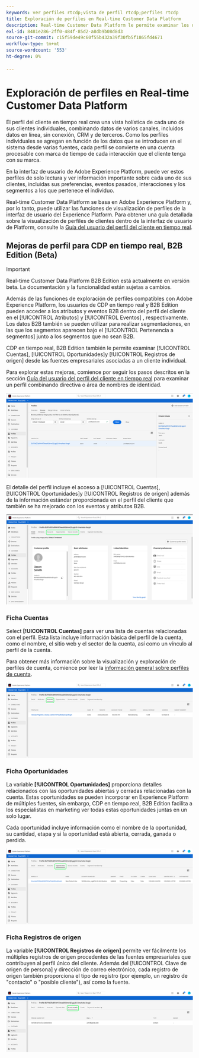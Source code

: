 ```yaml
---
keywords: ver perfiles rtcdp;vista de perfil rtcdp;perfiles rtcdp
title: Exploración de perfiles en Real-time Customer Data Platform
description: Real-time Customer Data Platform le permite examinar los datos del perfil del cliente en tiempo real mediante la interfaz de usuario de Adobe Experience Platform.
exl-id: 8481e286-2ff0-484f-85d2-a8db9b08d8d3
source-git-commit: c15f59de49c60f55b432a39f30fb5f1865fd4671
workflow-type: tm+mt
source-wordcount: '553'
ht-degree: 0%

---
```



# Exploración de perfiles en Real-time Customer Data Platform

El perfil del cliente en tiempo real crea una vista holística de cada uno de sus clientes individuales, combinando datos de varios canales, incluidos datos en línea, sin conexión, CRM y de terceros. Como los perfiles individuales se agregan en función de los datos que se introducen en el sistema desde varias fuentes, cada perfil se convierte en una cuenta procesable con marca de tiempo de cada interacción que el cliente tenga con su marca.

En la interfaz de usuario de Adobe Experience Platform, puede ver estos perfiles de solo lectura y ver información importante sobre cada uno de sus clientes, incluidas sus preferencias, eventos pasados, interacciones y los segmentos a los que pertenece el individuo.

Real-time Customer Data Platform se basa en Adobe Experience Platform y, por lo tanto, puede utilizar las funciones de visualización de perfiles de la interfaz de usuario del Experience Platform. Para obtener una guía detallada sobre la visualización de perfiles de clientes dentro de la interfaz de usuario de Platform, consulte la [Guía del usuario del perfil del cliente en tiempo real](../../profile/ui/user-guide.md).

## Mejoras de perfil para CDP en tiempo real, B2B Edition (Beta)

>[!IMPORTANT]
>
>Real-time Customer Data Platform B2B Edition está actualmente en versión beta. La documentación y la funcionalidad están sujetas a cambios.

Además de las funciones de exploración de perfiles compatibles con Adobe Experience Platform, los usuarios de CDP en tiempo real y B2B Edition pueden acceder a los atributos y eventos B2B dentro del perfil del cliente en el [!UICONTROL Atributos] y [!UICONTROL Eventos] , respectivamente. Los datos B2B también se pueden utilizar para realizar segmentaciones, en las que los segmentos aparecen bajo el [!UICONTROL Pertenencia a segmentos] junto a los segmentos que no sean B2B.

CDP en tiempo real, B2B Edition también le permite examinar [!UICONTROL Cuentas], [!UICONTROL Oportunidades]y [!UICONTROL Registros de origen] desde las fuentes empresariales asociadas a un cliente individual.

Para explorar estas mejoras, comience por seguir los pasos descritos en la sección [Guía del usuario del perfil del cliente en tiempo real](../../profile/ui/user-guide.md) para examinar un perfil combinando directiva o área de nombres de identidad.

![](images/b2b-browse-profile.png)

El detalle del perfil incluye el acceso a [!UICONTROL Cuentas], [!UICONTROL Oportunidades]y [!UICONTROL Registros de origen] además de la información estándar proporcionada en el perfil del cliente que también se ha mejorado con los eventos y atributos B2B.

![](images/b2b-profile-detail.png)

### Ficha Cuentas

Select **[!UICONTROL Cuentas]** para ver una lista de cuentas relacionadas con el perfil. Esta lista incluye información básica del perfil de la cuenta, como el nombre, el sitio web y el sector de la cuenta, así como un vínculo al perfil de la cuenta.

Para obtener más información sobre la visualización y exploración de perfiles de cuenta, comience por leer la [información general sobre perfiles de cuenta](../accounts/account-profile-overview.md).

![](images/b2b-profile-accounts.png)

### Ficha Oportunidades

La variable **[!UICONTROL Oportunidades]** proporciona detalles relacionados con las oportunidades abiertas y cerradas relacionadas con la cuenta. Estas oportunidades se pueden incorporar en Experience Platform de múltiples fuentes, sin embargo, CDP en tiempo real, B2B Edition facilita a los especialistas en marketing ver todas estas oportunidades juntas en un solo lugar.

Cada oportunidad incluye información como el nombre de la oportunidad, su cantidad, etapa y si la oportunidad está abierta, cerrada, ganada o perdida.

![](images/b2b-profile-opportunities.png)

### Ficha Registros de origen

La variable **[!UICONTROL Registros de origen]** permite ver fácilmente los múltiples registros de origen procedentes de las fuentes empresariales que contribuyen al perfil único del cliente. Además del [!UICONTROL Clave de origen de persona] y dirección de correo electrónico, cada registro de origen también proporciona el tipo de registro (por ejemplo, un registro de &quot;contacto&quot; o &quot;posible cliente&quot;), así como la fuente.

![](images/b2b-profile-source-records.png)

